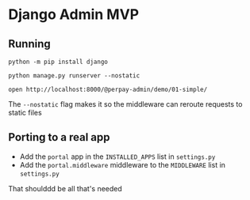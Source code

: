 # Django Admin MVP

## Running

```
python -m pip install django

python manage.py runserver --nostatic

open http://localhost:8000/@perpay-admin/demo/01-simple/
```

The `--nostatic` flag makes it so the middleware can reroute requests to static files

## Porting to a real app

- Add the `portal` app in the `INSTALLED_APPS` list in `settings.py`
- Add the `portal.middleware` middleware to the `MIDDLEWARE` list in `settings.py`

That shoulddd be all that's needed
